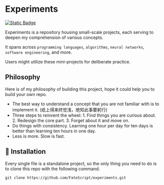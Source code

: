
# Experiments

[![Static Badge](https://img.shields.io/badge/License-Apache%202.0-blue)](./LICENSE)

Experiments is a repository housing small-scale projects, each serving to deepen my comprehension of various concepts.

It spans across `programming languages`, `algorithms`, `neural networks`, `software engineering`, and more.

Users might utilize these mini-projects for deliberate practice.

## Philosophy

Here is of my philosophy of building this project, hope it could help you to build your own repo.

* The best way to understand a concept that you are not familiar with is to implement it. (纸上得来终觉浅，绝知此事要躬行)
* Three steps to reinvent the wheel: 1. Find things you are curious about. 2. Redesign the core part. 3. Forget about it and move on.
* Do things with consistency. Learning one hour per day for ten days is better than learning ten hours in one day.
* Less is more. Slow is fast.

## 💾 Installation

Every single file is a standalone project, so the only thing you need to do is to clone this repo with the following command.
```shell
git clone https://github.com/FateScript/experiments.git
```
